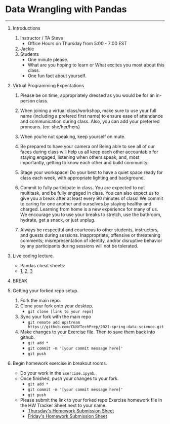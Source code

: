 # Data Wrangling with Pandas
---
1. Introductions
	1. Instructor / TA Steve 
		* Office Hours on Thursday from 5:00 - 7:00 EST
	2. Jackie
	3. Students
		* One minute please.
		* What are you hoping to learn or What excites you most about this class.
		* One fun fact about yourself. 

2. Virtual Programming Expectations 
	1. Please be on time, appropriately dressed as you would be for an in-person class.

	2. When joining a virtual class/workshop, make sure to use your full name (including a prefered first name) to ensure ease of attendance and communication during class. Also, you can add your preferred pronouns. (ex: she/her/hers)

	3. When you’re not speaking, keep yourself on mute.

	4. Be prepared to have your camera on! Being able to see all of our faces during class will help us all keep each other accountable for staying engaged, listening when others speak, and, most importantly, getting to know each other and build community.

	5. Stage your workspace! Do your best to have a quiet space ready for class each week, with appropriate lighting and background.

	6. Commit to fully participate in class. You are expected to not multitask, and be fully engaged in class. You can also expect us to give you a break after at least every 90 minutes of class! We commit to caring for one another and ourselves by staying healthy and charged. Learning from home is a new experience for many of us. We encourage you to use your breaks to stretch, use the bathroom, hydrate, get a snack, or just unplug.

	7. Always be respectful and courteous to other students, instructors, and guests during sessions. Inappropriate, offensive or threatening comments; misrepresentation of identity, and/or disruptive behavior by any participants during sessions will not be tolerated.


3. Live coding lecture.
	* Pandas cheat sheets:
    * [1](http://datacamp-community-prod.s3.amazonaws.com/dbed353d-2757-4617-8206-8767ab379ab3), [2](https://datacamp-community-prod.s3.amazonaws.com/9f0f2ae1-8bd8-4302-a67b-e17f3059d9e8), [3](https://datacamp-community-prod.s3.amazonaws.com/50d31142-3de0-4159-89b9-18b718a728ef)

4. BREAK

5. Getting your forked repo setup.
	1. Fork the main repo. 
	2. Clone your fork onto your desktop. 
		* `git clone [link to your repo]`
	3. Sync your fork with the main repo 
		* `git remote add upstream https://github.com/CUNYTechPrep/2021-spring-data-science.git`
	4. Make changes to your Exercise file. Then to save them back into github.
		* `git add *`
		* `git commit -m '[your commit message here]'`
		* `git push`


5. Begin homework exercise in breakout rooms.
	* Do your work in the `Exercise.ipynb`.
	* Once finished, push your changes to your fork.
		* `git add *`
		* `git commit -m '[your commit message here]'`
		* `git push`
	* Please submit the link to your forked repo Exercise homework file in the HW Tracker Sheet next to your name.  
		* [Thursday's Homework Submission Sheet](https://docs.google.com/spreadsheets/d/1zXs0AZorLKglwBCYmZ0N6SZyfTuSkqlLzq6XxwWEjyY/edit?usp=sharing) 
		* [Friday's Homework Submission Sheet](https://docs.google.com/spreadsheets/d/136MdqNnMnl4KAX6X0ZCmLpTkTPuuXxoQr-7HoW6HvyA/edit?usp=sharing)

